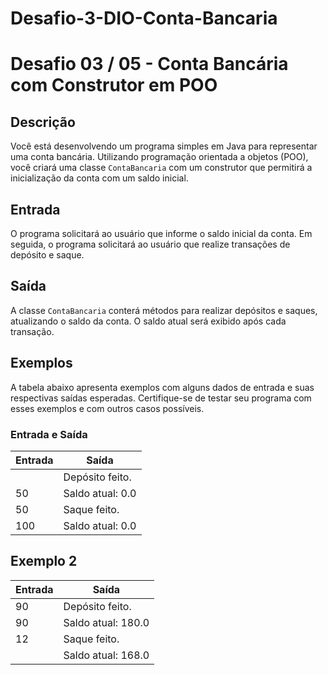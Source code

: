 # Desafio-3-DIO-Conta-Bancaria
# Desafio 03 / 05 - Conta Bancária com Construtor em POO

## Descrição

Você está desenvolvendo um programa simples em Java para representar uma conta bancária. Utilizando programação orientada a objetos (POO), você criará uma classe `ContaBancaria` com um construtor que permitirá a inicialização da conta com um saldo inicial.

## Entrada

O programa solicitará ao usuário que informe o saldo inicial da conta. Em seguida, o programa solicitará ao usuário que realize transações de depósito e saque.

## Saída

A classe `ContaBancaria` conterá métodos para realizar depósitos e saques, atualizando o saldo da conta. O saldo atual será exibido após cada transação.

## Exemplos

A tabela abaixo apresenta exemplos com alguns dados de entrada e suas respectivas saídas esperadas. Certifique-se de testar seu programa com esses exemplos e com outros casos possíveis.

### Entrada e Saída

| Entrada | Saída                                |
|---------|--------------------------------------|
|         | Depósito feito.   |
| 50      | Saldo atual: 0.0                                       |
| 50      |  Saque feito.                                    |
| 100     |  Saldo atual: 0.0 


## Exemplo 2 

| Entrada | Saída                                |
|---------|--------------------------------------|
| 90      |  Depósito feito.|
| 90      | Saldo atual: 180.0   |
| 12        | Saque feito.      |
|          |Saldo atual: 168.0 |
